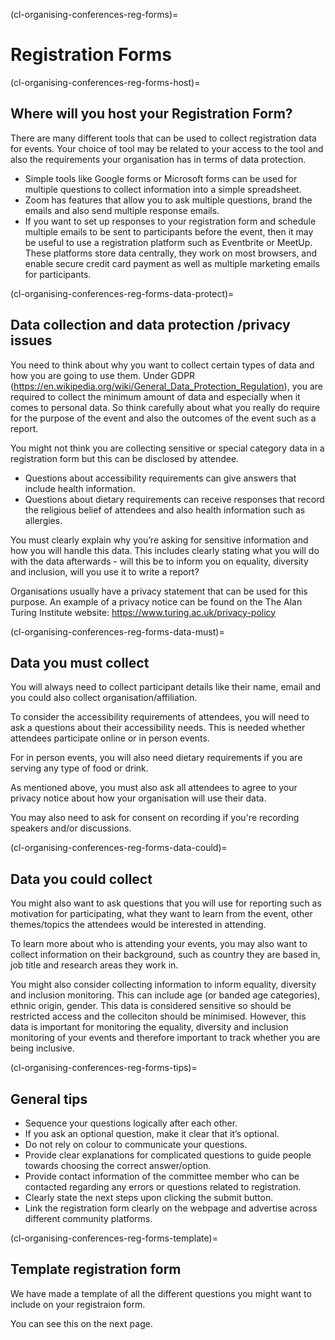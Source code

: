 (cl-organising-conferences-reg-forms)=
# Registration Forms

(cl-organising-conferences-reg-forms-host)=
## Where will you host your Registration Form?
There are many different tools that can be used to collect registration data for events. Your choice of tool may be related to your access to the tool and also the requirements your organisation has in terms of data protection.
* Simple tools like Google forms or Microsoft forms can be used for multiple questions to collect information into a simple spreadsheet.
* Zoom has features that allow you to ask multiple questions, brand the emails and also send multiple response emails.
* If you want to set up responses to your registration form and schedule multiple emails to be sent to participants before the event, then it may be useful to use a registration platform such as Eventbrite or MeetUp. These platforms store data centrally, they work on most browsers, and enable secure credit card payment as well as multiple marketing emails for participants.

(cl-organising-conferences-reg-forms-data-protect)=
## Data collection and data protection /privacy issues
You need to think about why you want to collect certain types of data and how you are going to use them. Under GDPR (https://en.wikipedia.org/wiki/General_Data_Protection_Regulation), you are required to collect the minimum amount of data and especially when it comes to personal data. So think carefully about what you really do require for the purpose of the event and also the outcomes of the event such as a report.

You might not think you are collecting sensitive or special category data in a registration form but this can be disclosed by attendee.
- Questions about accessibility requirements can give answers that include health information.
- Questions about dietary requirements can receive responses that record the religious belief of attendees and also health information such as allergies.

You must clearly explain why you’re asking for sensitive information and how you will handle this data. This includes clearly stating what you will do with the data afterwards - will this be to inform you on equality, diversity and inclusion, will you use it to write a report?

Organisations usually have a privacy statement that can be used for this purpose. An example of a privacy notice can be found on the The Alan Turing Institute website: https://www.turing.ac.uk/privacy-policy

(cl-organising-conferences-reg-forms-data-must)=
## Data you must collect
You will always need to collect participant details like their name, email and you could also collect organisation/affiliation.

To consider the accessibility requirements of attendees, you will need to ask a questions about their accessibility needs. This is needed whether attendees participate online or in person events.

For in person events, you will also need dietary requirements if you are serving any type of food or drink.

As mentioned above, you must also ask all attendees to agree to your privacy notice about how your organisation will use their data.

You may also need to ask for consent on recording if you're recording speakers and/or discussions.

(cl-organising-conferences-reg-forms-data-could)=
## Data you could collect
You might also want to ask questions that you will use for reporting such as motivation for participating, what they want to learn from the event, other themes/topics the attendees would be interested in attending.

To learn more about who is attending your events, you may also want to collect information on their background, such as country they are based in, job title and research areas they work in.

You might also consider collecting information to inform equality, diversity and inclusion monitoring. This can include age (or banded age categories), ethnic origin, gender. This data is considered sensitive so should be restricted access and the colleciton should be minimised. However, this data is important for monitoring the equality, diversity and inclusion monitoring of your events and therefore important to track whether you are being inclusive.

(cl-organising-conferences-reg-forms-tips)=
## General tips
* Sequence your questions logically after each other.
* If you ask an optional question, make it clear that it’s optional.
* Do not rely on colour to communicate your questions.
* Provide clear explanations for complicated questions to guide people towards choosing the correct answer/option.
* Provide contact information of the committee member who can be contacted regarding any errors or questions related to registration.
* Clearly state the next steps upon clicking the submit button.
* Link the registration form clearly on the webpage and advertise across different community platforms.

(cl-organising-conferences-reg-forms-template)=
## Template registration form

We have made a template of all the different questions you might want to include on your registraion form.

You can see this on the next page. 



